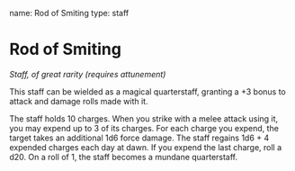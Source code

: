 name: Rod of Smiting
type: staff

# Rod of Smiting
_Staff, of great rarity (requires attunement)_

This staff can be wielded as a magical quarterstaff, granting a +3 bonus to attack and damage rolls made with it.

The staff holds 10 charges. When you strike with a melee attack using it, you may expend up to 3 of its charges. For each charge you expend, the target takes an additional 1d6 force damage. The staff regains 1d6 + 4 expended charges each day at dawn. If you expend the last charge, roll a d20. On a roll of 1, the staff becomes a mundane quarterstaff. 
